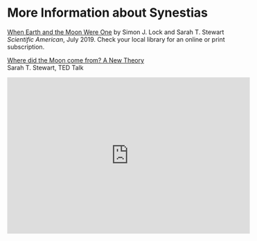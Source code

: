 # More Information about Synestias

[When Earth and the Moon Were One](https://www.scientificamerican.com/article/when-earth-and-the-moon-were-one/)
by Simon J. Lock and Sarah T. Stewart<br>
<i>Scientific American</i>, July 2019. Check your local library for an
online or print subscription.<p>

[Where did the Moon come from? A New Theory](https://www.ted.com/talks/sarah_t_stewart_where_did_the_moon_come_from_a_new_theory?language=en)<br>
Sarah T. Stewart, TED Talk<p>

<iframe width="560" height="360"
src="https://www.ted.com/talks/sarah_t_stewart_where_did_the_moon_come_from_a_new_theory?language=en" 
frameborder="0" 
allow="accelerometer; autoplay; encrypted-media; gyroscope; picture-in-picture" 
allowfullscreen></iframe>

